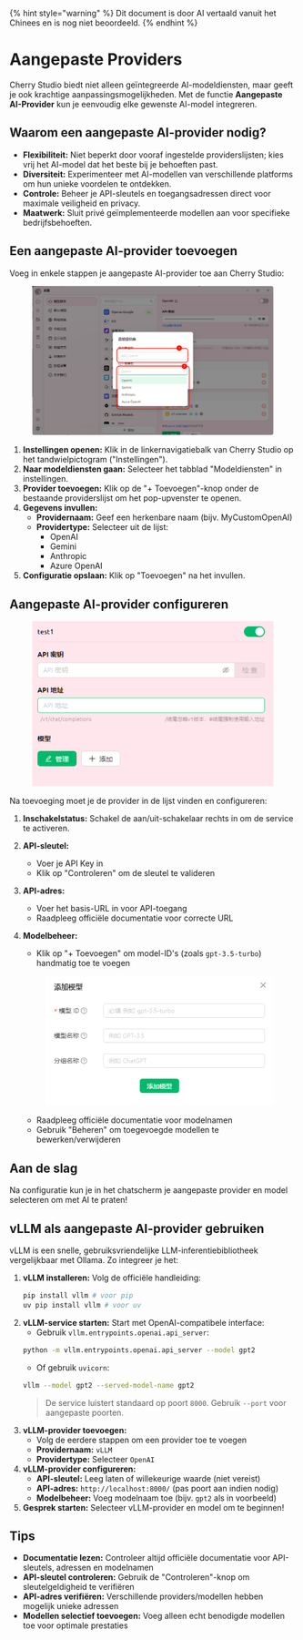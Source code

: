 
{% hint style="warning" %}
Dit document is door AI vertaald vanuit het Chinees en is nog niet beoordeeld.
{% endhint %}

# Aangepaste Providers

Cherry Studio biedt niet alleen geïntegreerde AI-modeldiensten, maar geeft je ook krachtige aanpassingsmogelijkheden. Met de functie **Aangepaste AI-Provider** kun je eenvoudig elke gewenste AI-model integreren.

## Waarom een aangepaste AI-provider nodig?

* **Flexibiliteit:** Niet beperkt door vooraf ingestelde providerslijsten; kies vrij het AI-model dat het beste bij je behoeften past.
* **Diversiteit:** Experimenteer met AI-modellen van verschillende platforms om hun unieke voordelen te ontdekken.
* **Controle:** Beheer je API-sleutels en toegangsadressen direct voor maximale veiligheid en privacy.
* **Maatwerk:** Sluit privé geïmplementeerde modellen aan voor specifieke bedrijfsbehoeften.

## Een aangepaste AI-provider toevoegen

Voeg in enkele stappen je aangepaste AI-provider toe aan Cherry Studio:

<figure><img src="../../.gitbook/assets/image (2) (5).png" alt=""><figcaption></figcaption></figure>

1. **Instellingen openen:** Klik in de linkernavigatiebalk van Cherry Studio op het tandwielpictogram ("Instellingen").
2. **Naar modeldiensten gaan:** Selecteer het tabblad "Modeldiensten" in instellingen.
3. **Provider toevoegen:** Klik op de "+ Toevoegen"-knop onder de bestaande providerslijst om het pop-upvenster te openen.
4. **Gegevens invullen:**
   * **Providernaam:** Geef een herkenbare naam (bijv. MyCustomOpenAI)
   * **Providertype:** Selecteer uit de lijst:
     * OpenAI
     * Gemini
     * Anthropic
     * Azure OpenAI
5. **Configuratie opslaan:** Klik op "Toevoegen" na het invullen.

## Aangepaste AI-provider configureren

<figure><img src="../../.gitbook/assets/image (3) (5) (1).png" alt=""><figcaption></figcaption></figure>

Na toevoeging moet je de provider in de lijst vinden en configureren:

1. **Inschakelstatus:** Schakel de aan/uit-schakelaar rechts in om de service te activeren.
2. **API-sleutel:**
   * Voer je API Key in
   * Klik op "Controleren" om de sleutel te valideren
3. **API-adres:**
   * Voer het basis-URL in voor API-toegang
   * Raadpleeg officiële documentatie voor correcte URL
4. **Modelbeheer:**
   * Klik op "+ Toevoegen" om model-ID's (zoals `gpt-3.5-turbo`) handmatig toe te voegen
   
    <figure><img src="../../.gitbook/assets/image (4) (5).png" alt=""><figcaption></figcaption></figure>
    
   * Raadpleeg officiële documentatie voor modelnamen
   * Gebruik "Beheren" om toegevoegde modellen te bewerken/verwijderen

## Aan de slag

Na configuratie kun je in het chatscherm je aangepaste provider en model selecteren om met AI te praten!

## vLLM als aangepaste AI-provider gebruiken

vLLM is een snelle, gebruiksvriendelijke LLM-inferentiebibliotheek vergelijkbaar met Ollama. Zo integreer je het:

1. **vLLM installeren:** Volg de officiële handleiding:
    ```sh
    pip install vllm # voor pip
    uv pip install vllm # voor uv
    ```
2. **vLLM-service starten:** Start met OpenAI-compatibele interface:
    * Gebruik `vllm.entrypoints.openai.api_server`:
    ```sh
    python -m vllm.entrypoints.openai.api_server --model gpt2
    ```
    * Of gebruik `uvicorn`:
    ```sh
    vllm --model gpt2 --served-model-name gpt2
    ```
   > De service luistert standaard op poort `8000`. Gebruik `--port` voor aangepaste poorten.
3. **vLLM-provider toevoegen:**
   * Volg de eerdere stappen om een provider toe te voegen
   * **Providernaam:** `vLLM`
   * **Providertype:** Selecteer `OpenAI`
4. **vLLM-provider configureren:**
   * **API-sleutel:** Leeg laten of willekeurige waarde (niet vereist)
   * **API-adres:** `http://localhost:8000/` (pas poort aan indien nodig)
   * **Modelbeheer:** Voeg modelnaam toe (bijv. `gpt2` als in voorbeeld)
5. **Gesprek starten:** Selecteer vLLM-provider en model om te beginnen!

## Tips

* **Documentatie lezen:** Controleer altijd officiële documentatie voor API-sleutels, adressen en modelnamen
* **API-sleutel controleren:** Gebruik de "Controleren"-knop om sleutelgeldigheid te verifiëren
* **API-adres verifiëren:** Verschillende providers/modellen hebben mogelijk unieke adressen
* **Modellen selectief toevoegen:** Voeg alleen echt benodigde modellen toe voor optimale prestaties